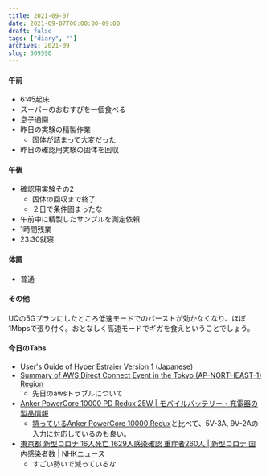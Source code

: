 ```yaml
---
title: 2021-09-07
date: 2021-09-07T00:00:00+09:00
draft: false
tags: ["diary", ""]
archives: 2021-09
slug: 509590
---
```

#### 午前
- 6:45起床
- スーパーのおむすびを一個食べる
- 息子通園
- 昨日の実験の精製作業
  - 固体が詰まって大変だった
- 昨日の確認用実験の固体を回収
#### 午後
- 確認用実験その2
  - 固体の回収まで終了
  - ２日で条件固まったな
- 午前中に精製したサンプルを測定依頼
- 1時間残業
- 23:30就寝
#### 体調
- 普通
#### その他
UQの5Gプランにしたところ低速モードでのバーストが効かなくなり、ほぼ1Mbpsで張り付く。おとなしく高速モードでギガを食えということでしょう。
#### 今日のTabs
- [User's Guide of Hyper Estraier Version 1 (Japanese)](https://dbmx.net/hyperestraier/uguide-ja.html#estseek)
- [Summary of AWS Direct Connect Event in the Tokyo (AP-NORTHEAST-1) Region](https://aws.amazon.com/jp/message/17908/)
  - 先日のawsトラブルについて
- [Anker PowerCore 10000 PD Redux 25W | モバイルバッテリー・充電器の製品情報](https://www.ankerjapan.com/products/a1246)
  - [持っているAnker PowerCore 10000 Redux](https://www.ankerjapan.com/products/a1234)と比べて、5V-3A, 9V-2Aの入力に対応しているのも良い。
- [東京都 新型コロナ 16人死亡 1629人感染確認 重症者260人 | 新型コロナ 国内感染者数 | NHKニュース](https://www3.nhk.or.jp/news/html/20210907/k10013248111000.html)
  - すごい勢いで減っているな
